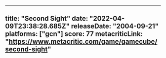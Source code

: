
---
title: "Second Sight"
date: "2022-04-09T23:38:28.685Z"
releaseDate: "2004-09-21"
platforms: ["gcn"]
score: 77
metacriticLink: "https://www.metacritic.com/game/gamecube/second-sight"
---

